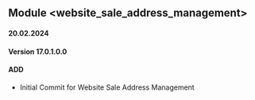 ## Module <website_sale_address_management>

#### 20.02.2024
#### Version 17.0.1.0.0
#### ADD
 - Initial Commit for  Website Sale Address Management
